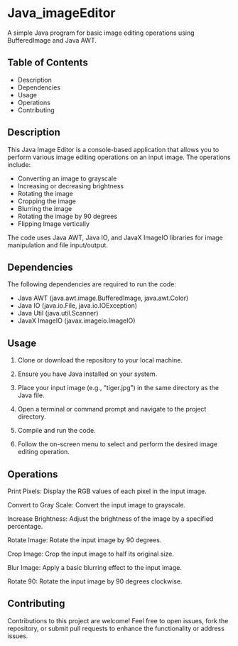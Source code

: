 # Java_imageEditor
A simple Java program for basic image editing operations using BufferedImage and Java AWT.

## Table of Contents
* Description
* Dependencies
* Usage
* Operations
* Contributing

## Description
This Java Image Editor is a console-based application that allows you to perform various image editing operations on an input image. The operations include:

- Converting an image to grayscale
- Increasing or decreasing brightness
- Rotating the image
- Cropping the image
- Blurring the image
- Rotating the image by 90 degrees
- Flipping Image vertically
  
The code uses Java AWT, Java IO, and JavaX ImageIO libraries for image manipulation and file input/output.

## Dependencies
The following dependencies are required to run the code:

- Java AWT (java.awt.image.BufferedImage, java.awt.Color)
- Java IO (java.io.File, java.io.IOException)
- Java Util (java.util.Scanner)
- JavaX ImageIO (javax.imageio.ImageIO)

## Usage
1. Clone or download the repository to your local machine.

2. Ensure you have Java installed on your system.

3. Place your input image (e.g., "tiger.jpg") in the same directory as the Java file.

4. Open a terminal or command prompt and navigate to the project directory.

5. Compile and run the code.

6. Follow the on-screen menu to select and perform the desired image editing operation.

## Operations
Print Pixels: Display the RGB values of each pixel in the input image.

Convert to Gray Scale: Convert the input image to grayscale.

Increase Brightness: Adjust the brightness of the image by a specified percentage.

Rotate Image: Rotate the input image by 90 degrees.

Crop Image: Crop the input image to half its original size.

Blur Image: Apply a basic blurring effect to the input image.

Rotate 90: Rotate the input image by 90 degrees clockwise.

## Contributing
Contributions to this project are welcome! Feel free to open issues, fork the repository, or submit pull requests to enhance the functionality or address issues.
